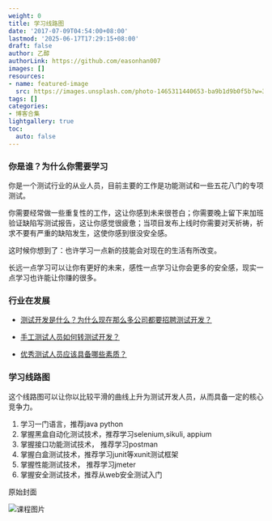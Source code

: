 ```yaml
---
weight: 0
title: 学习线路图
date: '2017-07-09T04:54:00+08:00'
lastmod: '2025-06-17T17:29:15+08:00'
draft: false
author: 乙醇
authorLink: https://github.com/easonhan007
images: []
resources:
- name: featured-image
  src: https://images.unsplash.com/photo-1465311440653-ba9b1d9b0f5b?w=300
tags: []
categories:
- 博客合集
lightgallery: true
toc:
  auto: false
---
```




### 你是谁？为什么你需要学习

你是一个测试行业的从业人员，目前主要的工作是功能测试和一些五花八门的专项测试。

你需要经常做一些重复性的工作，这让你感到未来很苍白；你需要晚上留下来加班验证缺陷写测试报告，这让你感觉很疲惫；当项目发布上线时你需要对天祈祷，祈求不要有严重的缺陷发生，这使你感到很没安全感。

这时候你想到了：也许学习一点新的技能会对现在的生活有所改变。

长远一点学习可以让你有更好的未来，感性一点学习让你会更多的安全感，现实一点学习也许能让你赚的很多。

### 行业在发展

* [测试开发是什么？为什么现在那么多公司都要招聘测试开发？](https://www.zhihu.com/question/61776013/answer/190942176)

* [手工测试人员如何转测试开发？](https://www.zhihu.com/question/61162236/answer/184570687)

* [优秀测试人员应该具备哪些素质？](https://www.zhihu.com/question/61414284/answer/187513342)


### 学习线路图

这个线路图可以让你以比较平滑的曲线上升为测试开发人员，从而具备一定的核心竞争力。

1. 学习一门语言，推荐java python
2. 掌握黑盒自动化测试技术，推荐学习selenium,sikuli, appium
3. 掌握接口功能测试技术， 推荐学习postman
4. 掌握白盒测试技术，推荐学习junit等xunit测试框架
5. 掌握性能测试技术， 推荐学习jmeter
6. 掌握安全测试技术，推荐从web安全测试入门




原始封面

![课程图片](https://images.unsplash.com/photo-1465311440653-ba9b1d9b0f5b?w=300)

